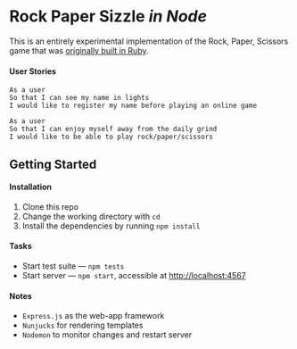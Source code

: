 # Rock Paper Sizzle _in Node_
This is an entirely experimental implementation of the Rock, Paper, Scissors game that was [originally built in Ruby](https://github.com/vannio/challenge-rockpaperscissors).

#### User Stories
```
As a user
So that I can see my name in lights
I would like to register my name before playing an online game
```

```
As a user
So that I can enjoy myself away from the daily grind
I would like to be able to play rock/paper/scissors
```

## Getting Started
#### Installation
1. Clone this repo
1. Change the working directory with `cd`
1. Install the dependencies by running `npm install`

#### Tasks
- Start test suite — `npm tests`
- Start server — `npm start`, accessible at [http://localhost:4567](http://localhost:4567)

#### Notes
- `Express.js` as the web-app framework
- `Nunjucks` for rendering templates
- `Nodemon` to monitor changes and restart server
